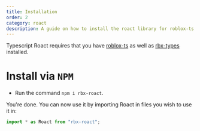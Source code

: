 ```yaml
---
title: Installation
order: 2
category: roact
description: A guide on how to install the roact library for roblox-ts.
---
```

Typescript Roact requires that you have [roblox-ts](https://github.com/roblox-ts/roblox-ts) as well as [rbx-types](https://github.com/roblox-ts/rbx-types) installed.

# Install via `NPM`
- Run the command `npm i rbx-roact`.

You're done. You can now use it by importing Roact in files you wish to use it in:
```ts
import * as Roact from "rbx-roact";
```
